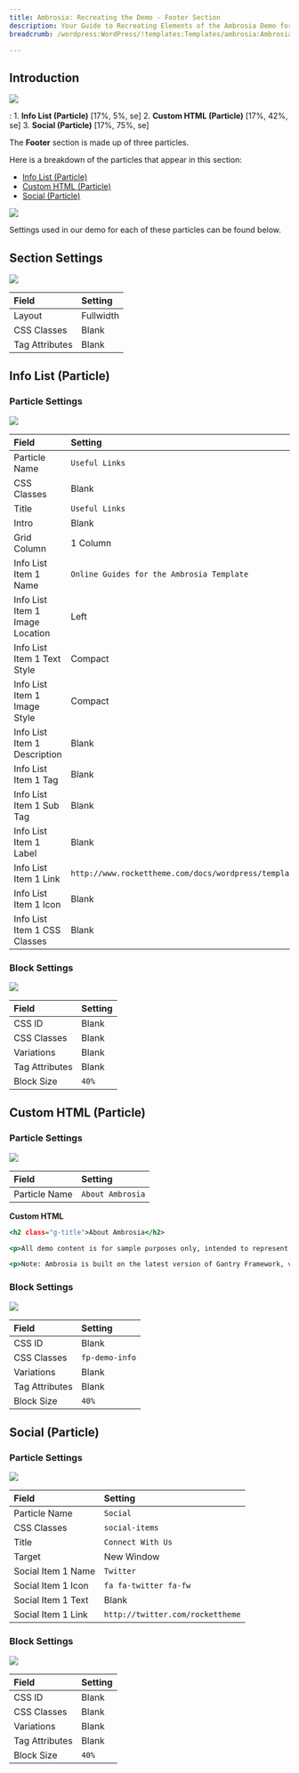```yaml
---
title: Ambrosia: Recreating the Demo - Footer Section
description: Your Guide to Recreating Elements of the Ambrosia Demo for WordPress
breadcrumb: /wordpress:WordPress/!templates:Templates/ambrosia:Ambrosia

---
```


## Introduction

![](assets/demo_footer.jpeg)

:   1. **Info List (Particle)** [17%, 5%, se]
    2. **Custom HTML (Particle)** [17%, 42%, se]
    3. **Social (Particle)** [17%, 75%, se]

The **Footer** section is made up of three particles. 

Here is a breakdown of the particles that appear in this section:

* [Info List (Particle)](#info-list-(particle))
* [Custom HTML (Particle)](#custom-html-(particle))
* [Social (Particle)](#social-(particle))

![](assets/home_footer.jpeg)

Settings used in our demo for each of these particles can be found below.

## Section Settings

![](assets/demo_footer_settings.jpeg)

| Field          | Setting   |
| :-----         | :-----    |
| Layout         | Fullwidth |
| CSS Classes    | Blank     |
| Tag Attributes | Blank     |

## Info List (Particle)

### Particle Settings

![](assets/demo_footer_1.jpeg)

| Field                           | Setting                                                     |
| :-----                          | :------                                                     |
| Particle Name                   | `Useful Links`                                              |
| CSS Classes                     | Blank                                                       |
| Title                           | `Useful Links`                                              |
| Intro                           | Blank                                                       |
| Grid Column                     | 1 Column                                                    |
| Info List Item 1 Name           | `Online Guides for the Ambrosia Template`                   |
| Info List Item 1 Image Location | Left                                                        |
| Info List Item 1 Text Style     | Compact                                                     |
| Info List Item 1 Image Style    | Compact                                                     |
| Info List Item 1 Description    | Blank                                                       |
| Info List Item 1 Tag            | Blank                                                       |
| Info List Item 1 Sub Tag        | Blank                                                       |
| Info List Item 1 Label          | Blank                                                       |
| Info List Item 1 Link           | `http://www.rockettheme.com/docs/wordpress/templates/ambrosia` |
| Info List Item 1 Icon           | Blank                                                       |
| Info List Item 1 CSS Classes    | Blank                                                       |

### Block Settings

![](assets/demo_footer_2.jpeg)

| Field          | Setting |
| :-----         | :-----  |
| CSS ID         | Blank   |
| CSS Classes    | Blank   |
| Variations     | Blank   |
| Tag Attributes | Blank   |
| Block Size     | `40%`   |

## Custom HTML (Particle)

### Particle Settings

![](assets/demo_footer_3.jpeg)

| Field         | Setting          |
| :-----        | :------          |
| Particle Name | `About Ambrosia` |

**Custom HTML**
~~~ .html
<h2 class="g-title">About Ambrosia</h2>

<p>All demo content is for sample purposes only, intended to represent a live site. All content images are licensed from <a href="http://tookapic.com">tookapic.com</a>.</p>

<p>Note: Ambrosia is built on the latest version of Gantry Framework, version 5.</p>
~~~

### Block Settings

![](assets/demo_footer_4.jpeg)

| Field          | Setting        |
| :-----         | :-----         |
| CSS ID         | Blank          |
| CSS Classes    | `fp-demo-info` |
| Variations     | Blank          |
| Tag Attributes | Blank          |
| Block Size     | `40%`          |

## Social (Particle)

### Particle Settings

![](assets/demo_footer_5.jpeg)

| Field              | Setting                          |
| :-----             | :------                          |
| Particle Name      | `Social`                         |
| CSS Classes        | `social-items`                   |
| Title              | `Connect With Us`                |
| Target             | New Window                       |
| Social Item 1 Name | `Twitter`                        |
| Social Item 1 Icon | `fa fa-twitter fa-fw`            |
| Social Item 1 Text | Blank                            |
| Social Item 1 Link | `http://twitter.com/rockettheme` |

### Block Settings

![](assets/demo_footer_6.jpeg)

| Field          | Setting   |
| :-----         | :-----    |
| CSS ID         | Blank     |
| CSS Classes    | Blank     |
| Variations     | Blank     |
| Tag Attributes | Blank     |
| Block Size     | `40%`     |
